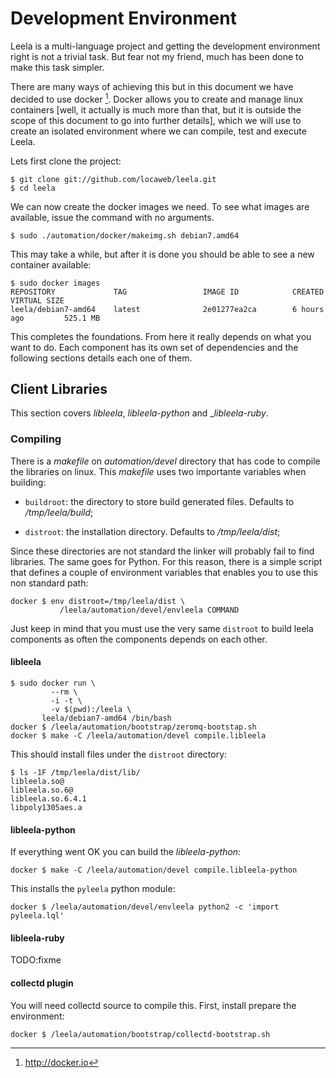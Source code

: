 # Development Environment

Leela is a multi-language project and getting the development
environment right is not a trivial task. But fear not my friend, much
has been done to make this task simpler.

There are many ways of achieving this but in this document we have
decided to use docker [^1]. Docker allows you to
create and manage linux containers [well, it actually is much more
than that, but it is outside the scope of this document to go into
further details], which we will use to create an isolated
environment where we can compile, test and execute Leela.

[^1]: http://docker.io

Lets first clone the project:

```.shell
$ git clone git://github.com/locaweb/leela.git
$ cd leela
```

We can now create the docker images we need. To see what images are
available, issue the command with no arguments.

```.shell
$ sudo ./automation/docker/makeimg.sh debian7.amd64
```

This may take a while, but after it is done you should be able to see
a new container available:


    $ sudo docker images
    REPOSITORY             TAG                 IMAGE ID            CREATED             VIRTUAL SIZE
    leela/debian7-amd64    latest              2e01277ea2ca        6 hours ago         525.1 MB


This completes the foundations. From here it really depends on what
you want to do. Each component has its own set of dependencies and the
following sections details each one of them.

## Client Libraries

This section covers _libleela_, _libleela-python_ and
__libleela-ruby_.

### Compiling

There is a _makefile_ on _automation/devel_ directory that has code to
compile the libraries on linux. This _makefile_ uses two importante
variables when building:

* ``buildroot``: the directory to store build generated
  files. Defaults to _/tmp/leela/build_;

* ``distroot``: the installation directory. Defaults to
  _/tmp/leela/dist_;

Since these directories are not standard the linker will probably fail
to find libraries. The same goes for Python. For this reason, there is
a simple script that defines a couple of environment variables that
enables you to use this non standard path:

```.shell
docker $ env distroot=/tmp/leela/dist \
           /leela/automation/devel/envleela COMMAND
```

Just keep in mind that you must use the very same ``distroot`` to
build leela components as often the components depends on each other.

#### libleela

```.shell
$ sudo docker run \
         --rm \
         -i -t \
         -v $(pwd):/leela \
       leela/debian7-amd64 /bin/bash
docker $ /leela/automation/bootstrap/zeromq-bootstap.sh
docker $ make -C /leela/automation/devel compile.libleela
```

This should install files under the ``distroot`` directory:

```.shell
$ ls -1F /tmp/leela/dist/lib/
libleela.so@
libleela.so.6@
libleela.so.6.4.1
libpoly1305aes.a
```

#### libleela-python

If everything went OK you can build the _libleela-python_:

```.shell
docker $ make -C /leela/automation/devel compile.libleela-python
```

This installs the ``pyleela`` python module:

```.shell
docker $ /leela/automation/devel/envleela python2 -c 'import pyleela.lql'
```

#### libleela-ruby

TODO:fixme

#### collectd plugin

You will need collectd source to compile this. First, install prepare
the environment:

```.shell
docker $ /leela/automation/bootstrap/collectd-bootstrap.sh
```
